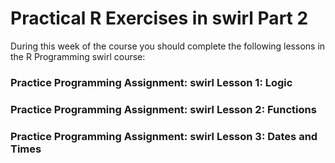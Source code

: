 # Practical R Exercises in swirl Part 2

During this week of the course you should complete the following lessons in the R Programming swirl course:

### Practice Programming Assignment: swirl Lesson 1: Logic
### Practice Programming Assignment: swirl Lesson 2: Functions
### Practice Programming Assignment: swirl Lesson 3: Dates and Times
